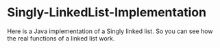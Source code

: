 # Singly-LinkedList-Implementation
Here is a Java implementation of a Singly linked list. So you can see how the real functions of a linked list work.

